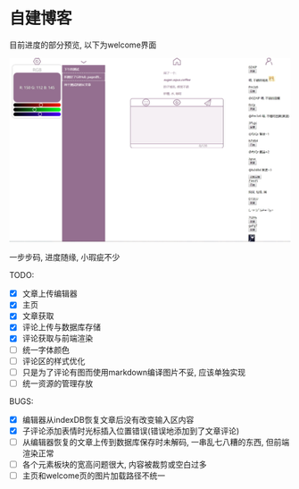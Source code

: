 # 自建博客

目前进度的部分预览, 以下为welcome界面

![Alt 网站预览](./preview/预览.jpg)

一步步码, 进度随缘, 小瑕疵不少

TODO:

- [x] 文章上传编辑器
- [x] 主页
- [x] 文章获取
- [x] 评论上传与数据库存储
- [x] 评论获取与前端渲染
- [ ] 统一字体颜色
- [ ] 评论区的样式优化
- [ ] 只是为了评论有图而使用markdown编译图片不妥, 应该单独实现
- [ ] 统一资源的管理存放

BUGS:

- [x] 编辑器从indexDB恢复文章后没有改变输入区内容
- [x] 子评论添加表情时光标插入位置错误(错误地添加到了文章评论)
- [ ] 从编辑器恢复的文章上传到数据库保存时未解码, 一串乱七八糟的东西, 但前端渲染正常
- [ ] 各个元素板块的宽高问题很大, 内容被裁剪或空白过多
- [ ] 主页和welcome页的图片加载路径不统一
